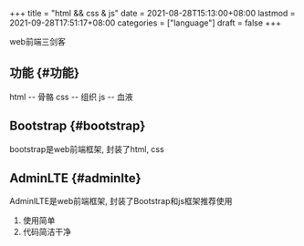 +++
title = "html && css & js"
date = 2021-08-28T15:13:00+08:00
lastmod = 2021-09-28T17:51:17+08:00
categories = ["language"]
draft = false
+++

web前端三剑客

<!--more-->


## 功能 {#功能}

html -- 骨骼
css  -- 组织
js   -- 血液


## Bootstrap {#bootstrap}

bootstrap是web前端框架, 封装了html, css


## AdminLTE {#adminlte}

AdminlLTE是web前端框架, 封装了Bootstrap和js框架推荐使用

1.  使用简单
2.  代码简洁干净